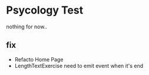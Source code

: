 # Psycology Test

nothing for now..

## fix

- Refacto Home Page
- LengthTextExercise need to emit event when it's end
